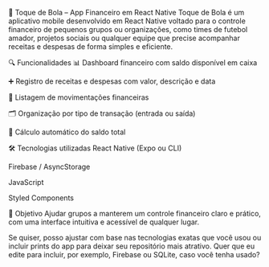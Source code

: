 📱 Toque de Bola – App Financeiro em React Native
Toque de Bola é um aplicativo mobile desenvolvido em React Native voltado para o controle financeiro de pequenos grupos ou organizações, como times de futebol amador, projetos sociais ou qualquer equipe que precise acompanhar receitas e despesas de forma simples e eficiente.

🔍 Funcionalidades
📊 Dashboard financeiro com saldo disponível em caixa

➕ Registro de receitas e despesas com valor, descrição e data

📜 Listagem de movimentações financeiras

🗂️ Organização por tipo de transação (entrada ou saída)

🧮 Cálculo automático do saldo total

🛠️ Tecnologias utilizadas
React Native (Expo ou CLI)

Firebase / AsyncStorage 

JavaScript

Styled Components 

🚀 Objetivo
Ajudar grupos a manterem um controle financeiro claro e prático, com uma interface intuitiva e acessível de qualquer lugar.

Se quiser, posso ajustar com base nas tecnologias exatas que você usou ou incluir prints do app para deixar seu repositório mais atrativo. Quer que eu edite para incluir, por exemplo, Firebase ou SQLite, caso você tenha usado?
